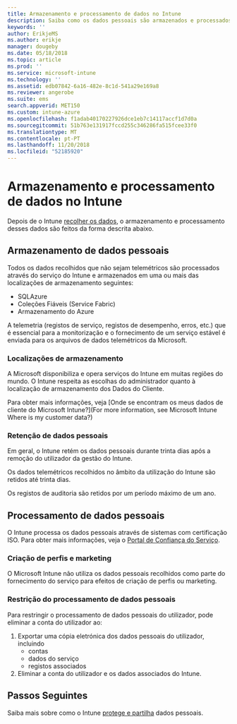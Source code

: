 ```yaml
---
title: Armazenamento e processamento de dados no Intune
description: Saiba como os dados pessoais são armazenados e processados no Intune.
keywords: ''
author: ErikjeMS
ms.author: erikje
manager: dougeby
ms.date: 05/18/2018
ms.topic: article
ms.prod: ''
ms.service: microsoft-intune
ms.technology: ''
ms.assetid: edb07842-6a16-482e-8c1d-541a29e169a8
ms.reviewer: angerobe
ms.suite: ems
search.appverid: MET150
ms.custom: intune-azure
ms.openlocfilehash: f1adab40170227926dce1eb7c14117accf1d7d0a
ms.sourcegitcommit: 51b763e131917fccd255c346286fa515fcee33f0
ms.translationtype: MT
ms.contentlocale: pt-PT
ms.lasthandoff: 11/20/2018
ms.locfileid: "52185920"
---
```

# <a name="data-storage-and-processing-in-intune"></a>Armazenamento e processamento de dados no Intune

Depois de o Intune [recolher os dados](privacy-data-collect.md), o armazenamento e processamento desses dados são feitos da forma descrita abaixo.

## <a name="storing-personal-data"></a>Armazenamento de dados pessoais

Todos os dados recolhidos que não sejam telemétricos são processados através do serviço do Intune e armazenados em uma ou mais das localizações de armazenamento seguintes: 

- SQLAzure 
- Coleções Fiáveis (Service Fabric)  
- Armazenamento do Azure 

A telemetria (registos de serviço, registos de desempenho, erros, etc.) que é essencial para a monitorização e o fornecimento de um serviço estável é enviada para os arquivos de dados telemétricos da Microsoft.

### <a name="storage-locations"></a>Localizações de armazenamento

A Microsoft disponibiliza e opera serviços do Intune em muitas regiões do mundo. O Intune respeita as escolhas do administrador quanto à localização de armazenamento dos Dados do Cliente.

Para obter mais informações, veja [Onde se encontram os meus dados de cliente do Microsoft Intune?](For more information, see Microsoft Intune Where is my customer data?)

### <a name="personal-data-retention"></a>Retenção de dados pessoais

Em geral, o Intune retém os dados pessoais durante trinta dias após a remoção do utilizador da gestão do Intune.

Os dados telemétricos recolhidos no âmbito da utilização do Intune são retidos até trinta dias.

Os registos de auditoria são retidos por um período máximo de um ano.

## <a name="processing-personal-data"></a>Processamento de dados pessoais

O Intune processa os dados pessoais através de sistemas com certificação ISO. Para obter mais informações, veja o [Portal de Confiança do Serviço](https://www.microsoft.com/en-us/TrustCenter/stp).

### <a name="profiling-and-marketing"></a>Criação de perfis e marketing

O Microsoft Intune não utiliza os dados pessoais recolhidos como parte do fornecimento do serviço para efeitos de criação de perfis ou marketing. 

### <a name="restrict-processing-of-personal-data"></a>Restrição do processamento de dados pessoais

Para restringir o processamento de dados pessoais do utilizador, pode eliminar a conta do utilizador ao:
1. Exportar uma cópia eletrónica dos dados pessoais do utilizador, incluindo
    - contas
    - dados do serviço
    - registos associados
2. Eliminar a conta do utilizador e os dados associados do Intune.

## <a name="next-steps"></a>Passos Seguintes

Saiba mais sobre como o Intune [protege e partilha](privacy-data-secure-share.md) dados pessoais. 